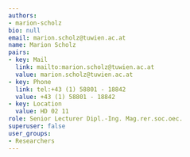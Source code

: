 ```yaml
---
authors:
- marion-scholz
bio: null
email: marion.scholz@tuwien.ac.at
name: Marion Scholz
pairs:
- key: Mail
  link: mailto:marion.scholz@tuwien.ac.at
  value: marion.scholz@tuwien.ac.at
- key: Phone
  link: tel:+43 (1) 58801 - 18842
  value: +43 (1) 58801 - 18842
- key: Location
  value: HD 02 11
role: Senior Lecturer Dipl.-Ing. Mag.rer.soc.oec.
superuser: false
user_groups:
- Researchers
---
```

